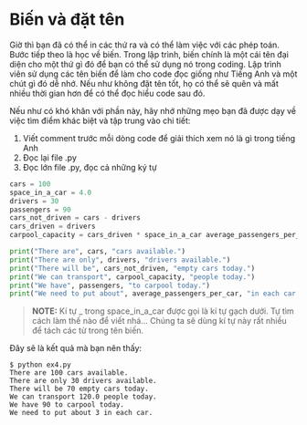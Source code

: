 # Biến và đặt tên

Giờ thì bạn đã có thể in các thứ ra và có thể làm việc với các phép toán. Bước tiếp theo là học về biến. Trong lập trình, biến chính là một cái tên đại diện cho một thứ gì đó để bạn có thể sử dụng nó trong coding. Lập trình viên sử dụng các tên biến để làm cho code đọc giống như Tiếng Anh và một chút gì đó dễ nhớ. Nếu như không đặt tên tốt, họ có thể sẽ quên và mất nhiều thời gian hơn để có thể đọc hiểu code sau đó.

Nếu như có khó khăn với phần này, hãy nhớ những mẹo bạn đã được dạy về việc tìm điểm khác biệt và tập trung vào chi tiết:

1. Viết comment trước mỗi dòng code để giải thích xem nó là gì trong tiếng Anh
2. Đọc lại file .py
3. Đọc lớn file .py, đọc cả những ký tự

```py
cars = 100
space_in_a_car = 4.0
drivers = 30
passengers = 90
cars_not_driven = cars - drivers
cars_driven = drivers
carpool_capacity = cars_driven * space_in_a_car average_passengers_per_car = passengers / cars_driven

print("There are", cars, "cars available.")
print("There are only", drivers, "drivers available.")
print("There will be", cars_not_driven, "empty cars today.")
print("We can transport", carpool_capacity, "people today.")
print("We have", passengers, "to carpool today.")
print("We need to put about", average_passengers_per_car, "in each car.")
```

> **NOTE:** Kí tự _ trong space_in_a_car được gọi là kí tự gạch dưới. Tự tìm cách làm thế nào để viết nhá... Chúng ta sẽ dùng kí tự này rất nhiều để tách các từ trong tên biến.

Đây sẽ là kết quả mà bạn nên thấy:
```
$ python ex4.py
There are 100 cars available.
There are only 30 drivers available.
There will be 70 empty cars today.
We can transport 120.0 people today.
We have 90 to carpool today.
We need to put about 3 in each car.
```